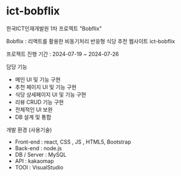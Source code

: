 # ict-bobflix
한국ICT인재개발원 1차 프로젝트 "Bobflix"

Bobflix : 리액트를 활용한 비동기처리 반응형 식당 추천 웹사이트 ict-bobflix

프로젝트 진행 기간 : 2024-07-19 ~ 2024-07-26

담당 기능

* 메인 UI 및 기능 구현  
* 추천 페이지 UI 및 기능 구현  
* 식당 상세페이지 UI 및 기능 구현  
* 리뷰 CRUD 기능 구현  
* 전체적인 UI 보완  
* DB 설계 및 통합  

개발 환경 (사용기술)

* Front-end : react, CSS , JS , HTML5, Bootstrap  
* Back-end : node.js  
* DB / Server : MySQL  
* API : kakaomap  
* TOOl : VisualStudio
 
